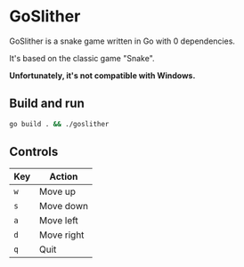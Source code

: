 # GoSlither

GoSlither is a snake game written in Go with 0 dependencies.

It's based on the classic game "Snake".

**Unfortunately, it's not compatible with Windows.** 

## Build and run

```bash
go build . && ./goslither
```

## Controls


| Key | Action     |
| --- | ---------- |
| `w` | Move up    |
| `s` | Move down  |
| `a` | Move left  |
| `d` | Move right |
| `q` | Quit       |
